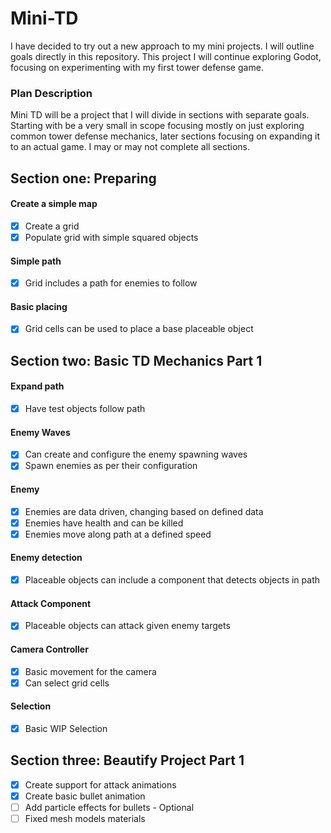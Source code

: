 # Mini-TD
I have decided to try out a new approach to my mini projects. I will outline goals directly in this repository. This project I will continue exploring Godot, focusing on experimenting with my first tower defense game.

### Plan Description
Mini TD will be a project that I will divide in sections with separate goals. Starting with be a very small in scope focusing mostly on just exploring common tower defense mechanics, later sections focusing on expanding it to an actual game. I may or may not complete all sections.

## Section one: Preparing 
#### Create a simple map
- [X] Create a grid
- [X] Populate grid with simple squared objects

#### Simple path
- [X] Grid includes a path for enemies to follow

#### Basic placing
- [X] Grid cells can be used to place a base placeable object

## Section two: Basic TD Mechanics Part 1
#### Expand path
- [X] Have test objects follow path

#### Enemy Waves
- [X] Can create and configure the enemy spawning waves
- [X] Spawn enemies as per their configuration

#### Enemy
- [X] Enemies are data driven, changing based on defined data
- [X] Enemies have health and can be killed
- [X] Enemies move along path at a defined speed

#### Enemy detection
- [X] Placeable objects can include a component that detects objects in path

#### Attack Component
- [X] Placeable objects can attack given enemy targets

#### Camera Controller
- [X] Basic movement for the camera
- [X] Can select grid cells

#### Selection
- [X] Basic WIP Selection

## Section three: Beautify Project Part 1
- [X] Create support for attack animations
- [X] Create basic bullet animation
- [ ] Add particle effects for bullets - Optional
- [ ] Fixed mesh models materials
